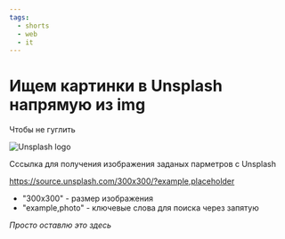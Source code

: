 ```yaml
---
tags:
  - shorts
  - web
  - it
---
```

# Ищем картинки в Unsplash напрямую из img
Чтобы не гуглить

![Unsplash logo](https://upload.wikimedia.org/wikipedia/commons/thumb/4/4a/Unsplash_wordmark_logo.svg/220px-Unsplash_wordmark_logo.svg.png)

Cссылка для получения изображения заданых парметров с  Unsplash

https://source.unsplash.com/300x300/?example,placeholder
- "300x300" - размер изображения
- "example,photo" - ключевые слова для поиска через запятую

*Просто оставлю это здесь*